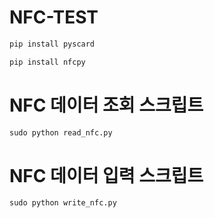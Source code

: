 # NFC-TEST

```sh
pip install pyscard
```

```sh
pip install nfcpy
```

# NFC 데이터 조회 스크립트

```python
sudo python read_nfc.py
```

# NFC 데이터 입력 스크립트

```python
sudo python write_nfc.py
```
